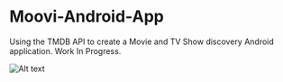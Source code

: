 # Moovi-Android-App
Using the TMDB API to create a Movie and TV Show discovery Android application. Work In Progress.

![Alt text](https://github.com/aman3095/Moovi-Android-App/blob/readme/Moovi%20Screenshot.png)
